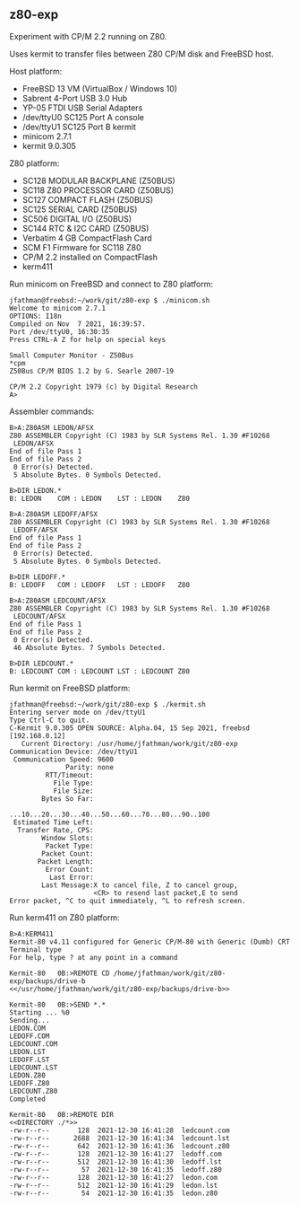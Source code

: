 ## z80-exp ##

Experiment with CP/M 2.2 running on Z80.

Uses kermit to transfer files between Z80 CP/M disk and FreeBSD host.

Host platform:

  * FreeBSD 13 VM (VirtualBox / Windows 10)
  * Sabrent 4-Port USB 3.0 Hub
  * YP-05 FTDI USB Serial Adapters
  * /dev/ttyU0 SC125 Port A console
  * /dev/ttyU1 SC125 Port B kermit
  * minicom 2.7.1
  * kermit 9.0.305

Z80 platform:

  * SC128 MODULAR BACKPLANE (Z50BUS)
  * SC118 Z80 PROCESSOR CARD (Z50BUS)
  * SC127 COMPACT FLASH (Z50BUS)
  * SC125 SERIAL CARD (Z50BUS)
  * SC506 DIGITAL I/O (Z50BUS)
  * SC144 RTC & I2C CARD (Z50BUS)
  * Verbatim 4 GB CompactFlash Card
  * SCM F1 Firmware for SC118 Z80
  * CP/M 2.2 installed on CompactFlash
  * kerm411

Run minicom on FreeBSD and connect to Z80 platform:

    jfathman@freebsd:~/work/git/z80-exp $ ./minicom.sh
    Welcome to minicom 2.7.1
    OPTIONS: I18n 
    Compiled on Nov  7 2021, 16:39:57.
    Port /dev/ttyU0, 16:30:35
    Press CTRL-A Z for help on special keys

    Small Computer Monitor - Z50Bus
    *cpm
    Z50Bus CP/M BIOS 1.2 by G. Searle 2007-19

    CP/M 2.2 Copyright 1979 (c) by Digital Research
    A>

Assembler commands:

    B>A:Z80ASM LEDON/AFSX
    Z80 ASSEMBLER Copyright (C) 1983 by SLR Systems Rel. 1.30 #F10268
     LEDON/AFSX
    End of file Pass 1
    End of file Pass 2
     0 Error(s) Detected.
     5 Absolute Bytes. 0 Symbols Detected.

    B>DIR LEDON.*
    B: LEDON    COM : LEDON    LST : LEDON    Z80

    B>A:Z80ASM LEDOFF/AFSX
    Z80 ASSEMBLER Copyright (C) 1983 by SLR Systems Rel. 1.30 #F10268
     LEDOFF/AFSX
    End of file Pass 1
    End of file Pass 2
     0 Error(s) Detected.
     5 Absolute Bytes. 0 Symbols Detected.

    B>DIR LEDOFF.*
    B: LEDOFF   COM : LEDOFF   LST : LEDOFF   Z80

    B>A:Z80ASM LEDCOUNT/AFSX
    Z80 ASSEMBLER Copyright (C) 1983 by SLR Systems Rel. 1.30 #F10268
     LEDCOUNT/AFSX
    End of file Pass 1
    End of file Pass 2
     0 Error(s) Detected.
     46 Absolute Bytes. 7 Symbols Detected.

    B>DIR LEDCOUNT.*
    B: LEDCOUNT COM : LEDCOUNT LST : LEDCOUNT Z80

Run kermit on FreeBSD platform:

    jfathman@freebsd:~/work/git/z80-exp $ ./kermit.sh
    Entering server mode on /dev/ttyU1
    Type Ctrl-C to quit.
    C-Kermit 9.0.305 OPEN SOURCE: Alpha.04, 15 Sep 2021, freebsd [192.168.0.12]
       Current Directory: /usr/home/jfathman/work/git/z80-exp
    Communication Device: /dev/ttyU1
     Communication Speed: 9600
                  Parity: none
             RTT/Timeout:
               File Type:
               File Size:
            Bytes So Far:
                          ...10...20...30...40...50...60...70...80...90..100
     Estimated Time Left:
      Transfer Rate, CPS:
            Window Slots:
             Packet Type:
            Packet Count:
           Packet Length:
             Error Count:
              Last Error:
            Last Message:X to cancel file, Z to cancel group,
                         <CR> to resend last packet,E to send
    Error packet, ^C to quit immediately, ^L to refresh screen.

Run kerm411 on Z80 platform:

    B>A:KERM411
    Kermit-80 v4.11 configured for Generic CP/M-80 with Generic (Dumb) CRT Terminal type
    For help, type ? at any point in a command

    Kermit-80   0B:>REMOTE CD /home/jfathman/work/git/z80-exp/backups/drive-b
    <</usr/home/jfathman/work/git/z80-exp/backups/drive-b>>

    Kermit-80   0B:>SEND *.*
    Starting ... %0
    Sending...
    LEDON.COM
    LEDOFF.COM
    LEDCOUNT.COM
    LEDON.LST
    LEDOFF.LST
    LEDCOUNT.LST
    LEDON.Z80
    LEDOFF.Z80
    LEDCOUNT.Z80
    Completed

    Kermit-80   0B:>REMOTE DIR
    <<DIRECTORY ./*>>
    -rw-r--r--       128  2021-12-30 16:41:28  ledcount.com
    -rw-r--r--      2688  2021-12-30 16:41:34  ledcount.lst
    -rw-r--r--       642  2021-12-30 16:41:36  ledcount.z80
    -rw-r--r--       128  2021-12-30 16:41:27  ledoff.com
    -rw-r--r--       512  2021-12-30 16:41:30  ledoff.lst
    -rw-r--r--        57  2021-12-30 16:41:35  ledoff.z80
    -rw-r--r--       128  2021-12-30 16:41:27  ledon.com
    -rw-r--r--       512  2021-12-30 16:41:29  ledon.lst
    -rw-r--r--        54  2021-12-30 16:41:35  ledon.z80
